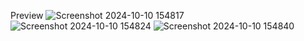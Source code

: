 Preview
![Screenshot 2024-10-10 154817](https://github.com/user-attachments/assets/985a1b15-8e22-4820-9ab9-e19870800fb1)
![Screenshot 2024-10-10 154824](https://github.com/user-attachments/assets/a17876c4-d256-48e6-8946-e73f0957c467)
![Screenshot 2024-10-10 154840](https://github.com/user-attachments/assets/fbc24310-154d-4299-96f4-91bbec628f46)


